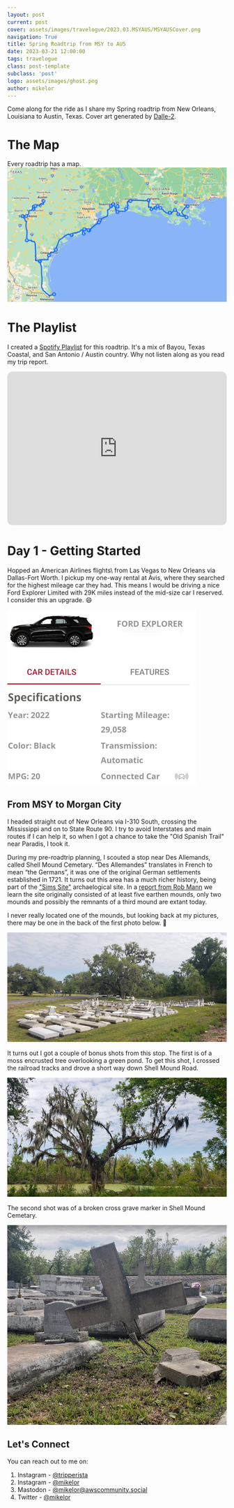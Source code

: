 ```yaml
---
layout: post
current: post
cover: assets/images/travelogue/2023.03.MSYAUS/MSYAUSCover.png
navigation: True
title: Spring Roadtrip from MSY to AUS
date: 2023-03-21 12:00:00
tags: travelogue
class: post-template
subclass: 'post'
logo: assets/images/ghost.png
author: mikelor
---
```

Come along for the ride as I share my Spring roadtrip from New Orleans, Louisiana to Austin, Texas. Cover art generated by [Dalle-2](https://openai.com/dall-e-2). 

# The Map
Every roadtrip has a map.
![Rental Car](assets/images/travelogue/2023.03.MSYAUS/MapOverview.png)

# The Playlist
I created a [Spotify Playlist](https://open.spotify.com/playlist/0VFFfKQn9SoJ6cykn9r27T?si=528f8dadf5824a5d) for this roadtrip. It's a mix of Bayou, Texas Coastal, and San Antonio / Austin country. Why not listen along as you read my trip report.
<iframe style="border-radius:12px" src="https://open.spotify.com/embed/playlist/0VFFfKQn9SoJ6cykn9r27T?utm_source=generator" width="100%" height="352" frameBorder="0" allowfullscreen="" allow="autoplay; clipboard-write; encrypted-media; fullscreen; picture-in-picture" loading="lazy"></iframe>

# Day 1 - Getting Started
Hopped an American Airlines flights\ from Las Vegas to New Orleans via Dallas-Fort Worth. I pickup my one-way rental at Avis, where they searched for the highest mileage car they had. This means I would be driving a nice Ford Explorer Limited with 29K miles instead of the mid-size car I reserved. I consider this an upgrade. 😄

![Rental Car](assets/images/travelogue/2023.03.MSYAUS/CarRental.png)

## From MSY to Morgan City
I headed straight out of New Orleans via I-310 South, crossing the Mississippi and on to State Route 90. I try to avoid Interstates and main routes if I can help it, so when I got a chance to take the "Old Spanish Trail" near Paradis, I took it.

During my pre-roadtrip planning, I scouted a stop near Des Allemands, called Shell Mound Cemetary. “Des Allemandes” translates in French to mean “the Germans”, it was one of the original German settlements established in 1721. It turns out this area has a much richer history, being part of the ["Sims Site"](https://en.wikipedia.org/wiki/Sims_site) archaelogical site. In a [report from Rob Mann](https://web.archive.org/web/20151023120545/http://www.laarchaeology.org/newsletters/2006%20No.%201.pdf) we learn the site originally consisted of at least five earthen mounds, only two mounds and possibly the remnants of a third mound are extant today. 

I never really located one of the mounds, but looking back at my pictures, there may be one in the back of the first photo below. 🤪

![Shell Mound Cemetary, Des Allemands. Potential Shell Mound far backk on the right.](assets/images/travelogue/2023.03.MSYAUS/ShellMoundWide.png)

It turns out I got a couple of bonus shots from this stop. The first is of a moss encrusted tree overlooking a green pond. To get this shot, I crossed the railroad tracks and drove a short way down Shell Mound Road.

![Shell Mound Road Tree.](assets/images/travelogue/2023.03.MSYAUS/ShellMoundTree.png)

The second shot was of a broken cross grave marker in Shell Mound Cemetary. 

![Shell Mound Cemetary, Des Allemands. Potential Shell Mound far backk on the right.](assets/images/travelogue/2023.03.MSYAUS/ShellMoundCross.png)



## Let's Connect
You can reach out to me on:
  1. Instagram - [@tripperista](https://instagram.com/tripperista)
  1. Instagram - [@mikelor](https://instagram.com/mikelor)
  1. Mastodon - [@mikelor@awscommunity.social](https://awscommunity.social/@mikelor)
  1. Twitter - [@mikelor](https://twitter.com/mikelor)

